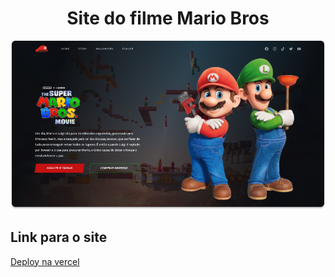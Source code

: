 <h1 align="center">
  Site do filme Mario Bros
</h1>

<div>
  <img src="./public/images/page-mario.png" />
</div>

## Link para o site
<a href="https://site-mario-dev.vercel.app/">
  Deploy na vercel
</a>
